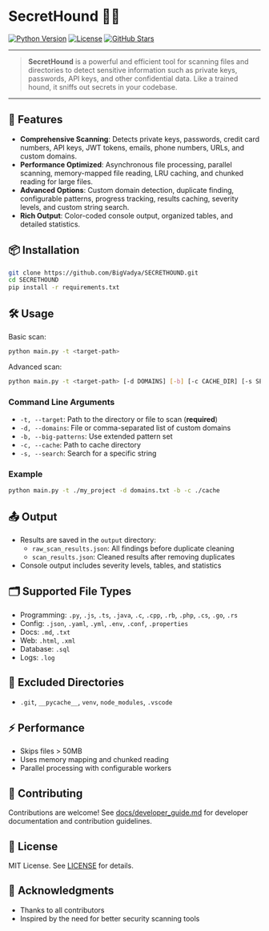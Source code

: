 # SecretHound 🐕‍🦺

[![Python Version](https://img.shields.io/badge/python-3.13.3%2B-blue)](https://www.python.org/downloads/)
[![License](https://img.shields.io/badge/license-MIT-green)](LICENSE)
[![GitHub Stars](https://img.shields.io/github/stars/BigVadya/SECRETHOUND?style=social)](https://github.com/BigVadya/SECRETHOUND/stargazers)

---

> **SecretHound** is a powerful and efficient tool for scanning files and directories to detect sensitive information such as private keys, passwords, API keys, and other confidential data. Like a trained hound, it sniffs out secrets in your codebase.

---

## 🚀 Features

- **Comprehensive Scanning**: Detects private keys, passwords, credit card numbers, API keys, JWT tokens, emails, phone numbers, URLs, and custom domains.
- **Performance Optimized**: Asynchronous file processing, parallel scanning, memory-mapped file reading, LRU caching, and chunked reading for large files.
- **Advanced Options**: Custom domain detection, duplicate finding, configurable patterns, progress tracking, results caching, severity levels, and custom string search.
- **Rich Output**: Color-coded console output, organized tables, and detailed statistics.

## 📦 Installation

```bash
git clone https://github.com/BigVadya/SECRETHOUND.git
cd SECRETHOUND
pip install -r requirements.txt
```

## 🛠 Usage

Basic scan:

```bash
python main.py -t <target-path>
```

Advanced scan:

```bash
python main.py -t <target-path> [-d DOMAINS] [-b] [-c CACHE_DIR] [-s SEARCH_TERM]
```

### Command Line Arguments

- `-t, --target`: Path to the directory or file to scan (**required**)
- `-d, --domains`: File or comma-separated list of custom domains
- `-b, --big-patterns`: Use extended pattern set
- `-c, --cache`: Path to cache directory
- `-s, --search`: Search for a specific string

### Example

```bash
python main.py -t ./my_project -d domains.txt -b -c ./cache
```

## 📤 Output

- Results are saved in the `output` directory:
  - `raw_scan_results.json`: All findings before duplicate cleaning
  - `scan_results.json`: Cleaned results after removing duplicates
- Console output includes severity levels, tables, and statistics

## 🗂 Supported File Types

- Programming: `.py`, `.js`, `.ts`, `.java`, `.c`, `.cpp`, `.rb`, `.php`, `.cs`, `.go`, `.rs`
- Config: `.json`, `.yaml`, `.yml`, `.env`, `.conf`, `.properties`
- Docs: `.md`, `.txt`
- Web: `.html`, `.xml`
- Database: `.sql`
- Logs: `.log`

## 🚫 Excluded Directories

- `.git`, `__pycache__`, `venv`, `node_modules`, `.vscode`

## ⚡ Performance

- Skips files > 50MB
- Uses memory mapping and chunked reading
- Parallel processing with configurable workers

## 🤝 Contributing

Contributions are welcome! See [docs/developer_guide.md](docs/developer_guide.md) for developer documentation and contribution guidelines.

## 📄 License

MIT License. See [LICENSE](LICENSE) for details.

## 🙏 Acknowledgments

- Thanks to all contributors
- Inspired by the need for better security scanning tools
